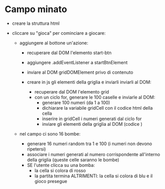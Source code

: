 # Campo minato

- creare la struttura html

- cliccare su "gioca" per cominciare a giocare:
    - aggiungere al bottone un'azione:
        - recuperare dal DOM l'elemento start-btn
         - aggiungere .addEventListener a startBtnElement
         - inviare al DOM gridDOMElement privo di contenuto

        - creare in js gli elementi della griglia e inviarli inviarli al DOM:
            - recuperare dal DOM l'elemento grid
             - con un ciclo for, generare le 100 caselle e inviarle al DOM:
                - generare 100 numeri (da 1 a 100)
                - dichiarare la variabile gridCell con il codice html della cella
                - inserire in gridCell i numeri generati dal ciclo for
                - inviare gli elementi della griglia al DOM (codice )

    - nel campo ci sono 16 bombe:
        - generare 16 numeri random tra 1 e 100 (i numeri non devono ripetersi)
        - associare i numeri generati al numero corrispondente all'interno della griglia (queste celle saranno le bombe)
        - SE l'utente clicca su una bomba:
            - la cella si colora di rosso
            - la partita termina
        ALTRIMENTI:
            la cella si colora di blu e il gioco presegue
